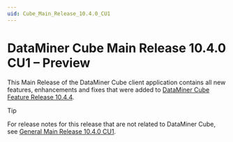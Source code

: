 ```yaml
---
uid: Cube_Main_Release_10.4.0_CU1
---
```


# DataMiner Cube Main Release 10.4.0 CU1 – Preview

This Main Release of the DataMiner Cube client application contains all new features, enhancements and fixes that were added to [DataMiner Cube Feature Release 10.4.4](xref:Cube_Feature_Release_10.4.4).

> [!TIP]
> For release notes for this release that are not related to DataMiner Cube, see [General Main Release 10.4.0 CU1](xref:General_Main_Release_10.4.0_CU1).
